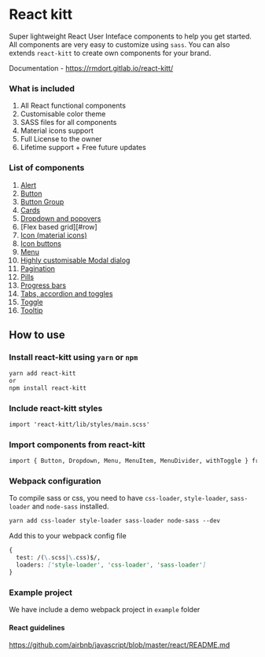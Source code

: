 # React kitt

Super lightweight React User Inteface components to help you get started. All components are very easy to customize using `sass`. You can also extends `react-kitt` to create own components for your brand.

Documentation - https://rmdort.gitlab.io/react-kitt/

### What is included

1. All React functional components
2. Customisable color theme
3. SASS files for all components
4. Material icons support
5. Full License to the owner
6. Lifetime support + Free future updates

### List of components
1. [Alert](#alert)
2. [Button](#button)
3. [Button Group](#buttongroup)
4. [Cards](#card)
5. [Dropdown and popovers](#dropdown)
6. [Flex based grid][#row]
7. [Icon (material icons)](#icon)
8. [Icon buttons](#iconbutton)
9. [Menu](#menu)
10. [Highly customisable Modal dialog](#modal)
11. [Pagination](#pagination)
12. [Pills](#pill)
13. [Progress bars](#progress)
14. [Tabs, accordion and toggles](#tab)
15. [Toggle](#toggle)
16. [Tooltip](#tooltip)

## How to use

### Install react-kitt using `yarn` or `npm`

```md
yarn add react-kitt
or
npm install react-kitt
```

### Include react-kitt styles
```md
import 'react-kitt/lib/styles/main.scss'
```

### Import components from react-kitt

```md
import { Button, Dropdown, Menu, MenuItem, MenuDivider, withToggle } from 'react-kitt'
```

### Webpack configuration

To compile sass or css, you need to have `css-loader`, `style-loader`, `sass-loader` and `node-sass` installed.

````md
yarn add css-loader style-loader sass-loader node-sass --dev
````

Add this to your webpack config file

````md
{
  test: /(\.scss|\.css)$/,
  loaders: ['style-loader', 'css-loader', 'sass-loader']
}
````

### Example project

We have include a demo webpack project in `example` folder

#### React guidelines

https://github.com/airbnb/javascript/blob/master/react/README.md